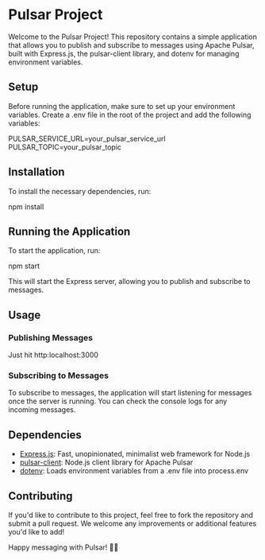 # Pulsar Project

Welcome to the Pulsar Project! This repository contains a simple application that allows you to publish and subscribe to messages using Apache Pulsar, built with Express.js, the pulsar-client library, and dotenv for managing environment variables.

## Setup

Before running the application, make sure to set up your environment variables. Create a .env file in the root of the project and add the following variables:

PULSAR_SERVICE_URL=your_pulsar_service_url
PULSAR_TOPIC=your_pulsar_topic


## Installation

To install the necessary dependencies, run:

npm install


## Running the Application

To start the application, run:

npm start


This will start the Express server, allowing you to publish and subscribe to messages.

## Usage

### Publishing Messages

Just hit http:localhost:3000


### Subscribing to Messages

To subscribe to messages, the application will start listening for messages once the server is running. You can check the console logs for any incoming messages.

## Dependencies

- [Express.js](https://expressjs.com/): Fast, unopinionated, minimalist web framework for Node.js
- [pulsar-client](https://pulsar.apache.org/docs/en/client-libraries-nodejs/): Node.js client library for Apache Pulsar
- [dotenv](https://www.npmjs.com/package/dotenv): Loads environment variables from a .env file into process.env

## Contributing

If you'd like to contribute to this project, feel free to fork the repository and submit a pull request. We welcome any improvements or additional features you'd like to add!

Happy messaging with Pulsar! 🚀🌟
